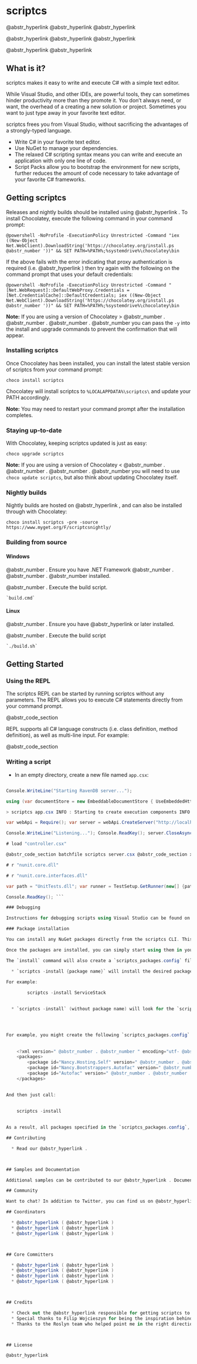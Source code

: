# scriptcs

@abstr_hyperlink @abstr_hyperlink @abstr_hyperlink 

@abstr_hyperlink @abstr_hyperlink @abstr_hyperlink 

@abstr_hyperlink @abstr_hyperlink 

## What is it?

scriptcs makes it easy to write and execute C# with a simple text editor.

While Visual Studio, and other IDEs, are powerful tools, they can sometimes hinder productivity more than they promote it. You don’t always need, or want, the overhead of a creating a new solution or project. Sometimes you want to just type away in your favorite text editor.

scriptcs frees you from Visual Studio, without sacrificing the advantages of a strongly-typed language. 

  * Write C# in your favorite text editor.
  * Use NuGet to manage your dependencies.
  * The relaxed C# scripting syntax means you can write and execute an application with only one line of code. 
  * Script Packs allow you to bootstrap the environment for new scripts, further reduces the amount of code necessary to take advantage of your favorite C# frameworks.



## Getting scriptcs

Releases and nightly builds should be installed using @abstr_hyperlink . To install Chocolatey, execute the following command in your command prompt:
    
    
    @powershell -NoProfile -ExecutionPolicy Unrestricted -Command "iex ((New-Object Net.WebClient).DownloadString('https://chocolatey.org/install.ps @abstr_number '))" && SET PATH=%PATH%;%systemdrive%\chocolatey\bin
    

If the above fails with the error indicating that proxy authentication is required (i.e. @abstr_hyperlink ) then try again with the following on the command prompt that uses your default credentials:
    
    
    @powershell -NoProfile -ExecutionPolicy Unrestricted -Command "[Net.WebRequest]::DefaultWebProxy.Credentials = [Net.CredentialCache]::DefaultCredentials; iex ((New-Object Net.WebClient).DownloadString('https://chocolatey.org/install.ps @abstr_number '))" && SET PATH=%PATH%;%systemdrive%\chocolatey\bin
    

**Note:** If you are using a version of Chocolatey  > @abstr_number . @abstr_number . @abstr_number . @abstr_number you can pass the `-y` into the install and upgrade commands to prevent the confirmation that will appear.

### Installing scriptcs

Once Chocolatey has been installed, you can install the latest stable version of scriptcs from your command prompt:
    
    
    choco install scriptcs
    

Chocolatey will install scriptcs to `%LOCALAPPDATA%\scriptcs\` and update your PATH accordingly.

**Note:** You may need to restart your command prompt after the installation completes.

### Staying up-to-date

With Chocolatey, keeping scriptcs updated is just as easy:
    
    
    choco upgrade scriptcs
    

**Note:** If you are using a version of Chocolatey  < @abstr_number . @abstr_number . @abstr_number . @abstr_number you will need to use `choco update scriptcs`, but also think about updating Chocolatey itself.

### Nightly builds

Nightly builds are hosted on @abstr_hyperlink , and can also be installed through with Chocolatey:
    
    
    choco install scriptcs -pre -source https://www.myget.org/F/scriptcsnightly/
    

### Building from source

#### Windows

@abstr_number . Ensure you have .NET Framework @abstr_number . @abstr_number . @abstr_number installed.

@abstr_number . Execute the build script.
    
    
    `build.cmd`
    

#### Linux

@abstr_number . Ensure you have @abstr_hyperlink or later installed.

@abstr_number . Execute the build script
    
    
    `./build.sh`
    

## Getting Started

### Using the REPL

The scriptcs REPL can be started by running scriptcs without any parameters. The REPL allows you to execute C# statements directly from your command prompt.

@abstr_code_section 

REPL supports all C# language constructs (i.e. class definition, method definition), as well as multi-line input. For example:

@abstr_code_section 

### Writing a script

  * In an empty directory, create a new file named `app.csx`:



```c# using Raven.Client; using Raven.Client.Embedded; using Raven.Client.Indexes;

Console.WriteLine("Starting RavenDB server...");

using (var documentStore = new EmbeddableDocumentStore { UseEmbeddedHttpServer = true }) { documentStore.Initialize(); Console.WriteLine($"RavenDB started, listening on http://localhost:{documentStore.Configuration.Port}"); Console.ReadKey(); } @abstr_code_section batchfile scriptcs -install RavenDB.Embedded @abstr_code_section batchfile

> scriptcs app.csx INFO : Starting to create execution components INFO : Starting execution Starting RavenDB server... .. snip .. RavenDB started, listening on http://localhost: @abstr_number . @abstr_code_section batchfile scriptcs -install ScriptCs.WebApi @abstr_code_section c# public class TestController : ApiController { public string Get() { return "Hello world!"; } }

var webApi = Require(); var server = webApi.CreateServer("http://localhost: @abstr_number "); server.OpenAsync().Wait();

Console.WriteLine("Listening..."); Console.ReadKey(); server.CloseAsync().Wait(); @abstr_code_section batchfile scriptcs server.csx @abstr_code_section xml Hello world! @abstr_code_section c#

# load "controller.csx"

@abstr_code_section batchfile scriptcs server.csx @abstr_code_section xml Hello world! @abstr_code_section c#

# r "nunit.core.dll"

# r "nunit.core.interfaces.dll"

var path = "UnitTests.dll"; var runner = TestSetup.GetRunner(new[] {path}); var result = runner.Run(new ConsoleListener(msg => Console.WriteLine(msg)), TestFilter.Empty, true, LoggingThreshold.All);

Console.ReadKey(); ```

### Debugging

Instructions for debugging scripts using Visual Studio can be found on the @abstr_hyperlink .

### Package installation

You can install any NuGet packages directly from the scriptcs CLI. This will pull the relevant packages from NuGet, and install them in the scriptcs_packages folder.

Once the packages are installed, you can simply start using them in your script code directly (just import the namespaces - no additional bootstrapping or DLL referencing is needed).

The `install` command will also create a `scriptcs_packages.config` file if you don't have one - so that you can easily redistribute your script (without having to copy the package binaries).

  * `scriptcs -install {package name}` will install the desired package from NuGet. 

For example: 
    
        scriptcs -install ServiceStack
    

  * `scriptcs -install` (without package name) will look for the `scriptcs_packages.config` file located in the current execution directory, and install all the packages specified there. You only need to specify **top level** packages.




For example, you might create the following `scriptcs_packages.config`:
    
    
    <?xml version=" @abstr_number . @abstr_number " encoding="utf- @abstr_number "?>
    <packages>
        <package id="Nancy.Hosting.Self" version=" @abstr_number . @abstr_number . @abstr_number " targetFramework="net @abstr_number " />
        <package id="Nancy.Bootstrappers.Autofac" version=" @abstr_number . @abstr_number . @abstr_number " targetFramework="net @abstr_number " />
        <package id="Autofac" version=" @abstr_number . @abstr_number . @abstr_number . @abstr_number " targetFramework="net @abstr_number " />
    </packages>
    

And then just call:
    
    
    scriptcs -install
    

As a result, all packages specified in the `scriptcs_packages.config`, including all dependencies, will be downloaded and installed in the `scriptcs_packages` folder. 

## Contributing

  * Read our @abstr_hyperlink . 



## Samples and Documentation

Additional samples can be contributed to our @abstr_hyperlink . Documentation can be found on our @abstr_hyperlink . 

## Community

Want to chat? In addition to Twitter, you can find us on @abstr_hyperlink and @abstr_hyperlink !

## Coordinators

  * @abstr_hyperlink ( @abstr_hyperlink )
  * @abstr_hyperlink ( @abstr_hyperlink )
  * @abstr_hyperlink ( @abstr_hyperlink )



## Core Committers

  * @abstr_hyperlink ( @abstr_hyperlink )
  * @abstr_hyperlink ( @abstr_hyperlink )
  * @abstr_hyperlink ( @abstr_hyperlink )
  * @abstr_hyperlink ( @abstr_hyperlink )



## Credits

  * Check out the @abstr_hyperlink responsible for getting scriptcs to where it is today! 
  * Special thanks to Filip Wojcieszyn for being the inspiration behind this with his Roslyn Web API posts.
  * Thanks to the Roslyn team who helped point me in the right direction.



## License

@abstr_hyperlink 
